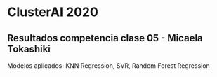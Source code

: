 # ClusterAI 2020

## Resultados competencia clase 05 - Micaela Tokashiki

Modelos aplicados: KNN Regression, SVR, Random Forest Regression
